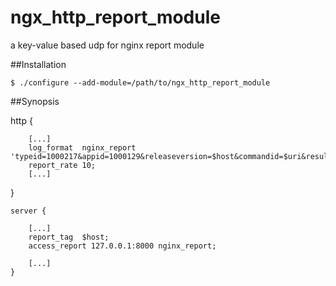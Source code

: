 ngx_http_report_module
======================

a key-value based udp for nginx report module


##Installation

    $ ./configure --add-module=/path/to/ngx_http_report_module 

##Synopsis

   http  {
        
        [...]
        log_format  nginx_report 'typeid=1000217&appid=1000129&releaseversion=$host&commandid=$uri&resultcode=$status&tmcost=$request_time&reqsize=$request_length&rspsize=$bytes_sent&frequency=10&serverip=$server_addr&user_ip=$remote_addr&backend_ip=$upstream_addr';
        report_rate 10; 
        [...]
        
   }

    server {
    
        [...]
        report_tag  $host;
        access_report 127.0.0.1:8000 nginx_report;
        
        [...]
    }


